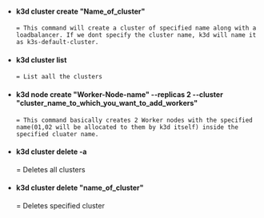 - #### k3d cluster create "Name_of_cluster"

      = This command will create a cluster of specified name along with a loadbalancer. If we dont specify the cluster name, k3d will name it as k3s-default-cluster.

- #### k3d cluster list

      = List aall the clusters
      
- #### k3d node create "Worker-Node-name" --replicas 2 --cluster "cluster_name_to_which_you_want_to_add_workers"
      
      = This command basically creates 2 Worker nodes with the specified name(01,02 will be allocated to them by k3d itself) inside the  specified cluater name.
      
- #### k3d cluster delete -a 
 
     =  Deletes all clusters 
     
- #### k3d cluster delete "name_of_cluster" 

     = Deletes specified cluster 
